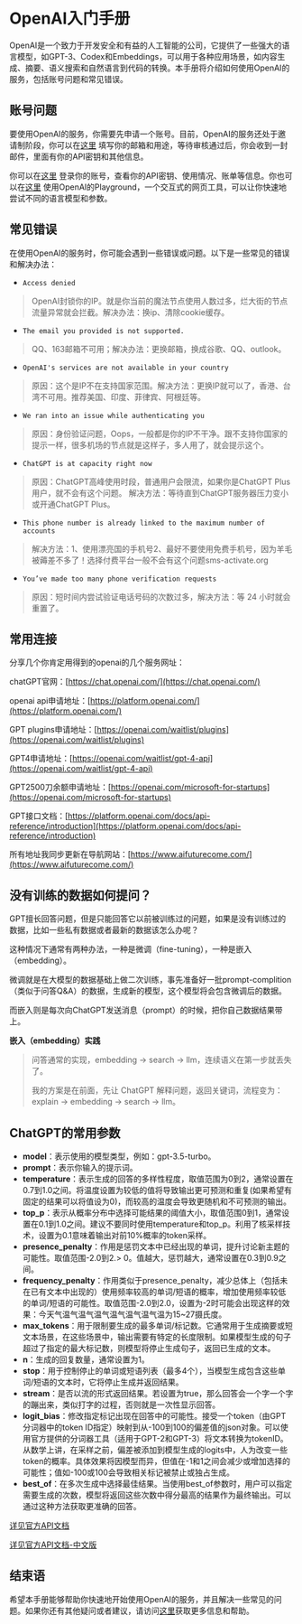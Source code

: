 # OpenAI入门手册

OpenAI是一个致力于开发安全和有益的人工智能的公司，它提供了一些强大的语言模型，如GPT-3、Codex和Embeddings，可以用于各种应用场景，如内容生成、摘要、语义搜索和自然语言到代码的转换。本手册将介绍如何使用OpenAI的服务，包括账号问题和常见错误。

## 账号问题

要使用OpenAI的服务，你需要先申请一个账号。目前，OpenAI的服务还处于邀请制阶段，你可以在[这里](https://share.openai.com/) 填写你的邮箱和用途，等待审核通过后，你会收到一封邮件，里面有你的API密钥和其他信息。

你可以在[这里](https://beta.openai.com/) 登录你的账号，查看你的API密钥、使用情况、账单等信息。你也可以在[这里](https://playground.openai.com/) 使用OpenAI的Playground，一个交互式的网页工具，可以让你快速地尝试不同的语言模型和参数。

## 常见错误

在使用OpenAI的服务时，你可能会遇到一些错误或问题。以下是一些常见的错误和解决办法：

- `Access denied` 
>OpenAI封锁你的IP。就是你当前的魔法节点使用人数过多，烂大街的节点流量异常就会拦截。解决办法：换ip、清除cookie缓存。
- `The email you provided is not supported.`
>QQ、163邮箱不可用；解决办法：更换邮箱，换成谷歌、QQ、outlook。
- `OpenAI's services are not available in your country`
>原因：这个是IP不在支持国家范围。解决方法：更换IP就可以了，香港、台湾不可用。推荐美国、印度、菲律宾、阿根廷等。
- `We ran into an issue while authenticating you`
>原因：身份验证问题，Oops，一般都是你的IP不干净。跟不支持你国家的提示一样，很多机场的节点就是这样子，多人用了，就会提示这个。
- `ChatGPT is at capacity right now`
>原因：ChatGPT高峰使用时段，普通用户会限流，如果你是ChatGPT Plus用户，就不会有这个问题。 解决方法：等待直到ChatGPT服务器压力变小或开通ChatGPT Plus。
- `This phone number is already linked to the maximum number of accounts`
>解决方法：1、使用漂亮国的手机号2、最好不要使用免费手机号，因为羊毛被薅差不多了！选择付费平台一般不会有这个问题sms-activate.org
- `You’ve made too many phone verification requests`
>原因：短时间内尝试验证电话号码的次数过多，解决方法：等 24 小时就会重置了。
                                               


## 常用连接
分享几个你肯定用得到的openai的几个服务网址：

chatGPT官网：[https://chat.openai.com/](https://chat.openai.com/)

openai api申请地址：[https://platform.openai.com/](https://platform.openai.com/)

GPT plugins申请地址：[https://openai.com/waitlist/plugins](https://openai.com/waitlist/plugins)

GPT4申请地址：[https://openai.com/waitlist/gpt-4-api](https://openai.com/waitlist/gpt-4-api)

GPT2500刀余额申请地址：[https://openai.com/microsoft-for-startups](https://openai.com/microsoft-for-startups)

GPT接口文档：[https://platform.openai.com/docs/api-reference/introduction](https://platform.openai.com/docs/api-reference/introduction)

所有地址我同步更新在导航网站：[https://www.aifuturecome.com/](https://www.aifuturecome.com/)

## 没有训练的数据如何提问？

GPT擅长回答问题，但是只能回答它以前被训练过的问题，如果是没有训练过的数据，比如一些私有数据或者最新的数据该怎么办呢？

这种情况下通常有两种办法，一种是微调（fine-tuning），一种是嵌入（embedding）。

微调就是在大模型的数据基础上做二次训练，事先准备好一批prompt-complition（类似于问答Q&A）的数据，生成新的模型，这个模型将会包含微调后的数据。

而嵌入则是每次向ChatGPT发送消息（prompt）的时候，把你自己数据结果带上。

**嵌入（embedding）实践**

> 问答通常的实现，embedding -> search -> llm，连续语义在第一步就丢失了。
>
> 我的方案是在前面，先让 ChatGPT 解释问题，返回关键词，流程变为：explain -> embedding -> search -> llm。

## ChatGPT的常用参数

- **model**：表示使用的模型类型，例如：gpt-3.5-turbo。
- **prompt**：表示你输入的提示词。
- **temperature**：表示生成的回答的多样性程度，取值范围为0到2，通常设置在0.7到1.0之间。将温度设置为较低的值将导致输出更可预测和重复(如果希望有固定的结果可以将值设为0)，而较高的温度会导致更随机和不可预测的输出。
- **top_p**：表示从概率分布中选择可能结果的阈值大小，取值范围0到1，通常设置在0.1到1.0之间。建议不要同时使用temperature和top_p。利用了核采样技术，设置为0.1意味着输出对前10%概率的token采样。
- **presence_penalty**：作用是惩罚文本中已经出现的单词，提升讨论新主题的可能性。取值范围-2.0到2.> 0。值越大，惩罚越大，通常设置在0.3到0.9之间。
- **frequency_penalty**：作用类似于presence_penalty，减少总体上（包括未在已有文本中出现的）使用频率较高的单词/短语的概率，增加使用频率较低的单词/短语的可能性。取值范围-2.0到2.0，设置为-2时可能会出现这样的效果：今天气温气温气温气温气温气温气温为15~27摄氏度。
- **max_tokens**：用于限制要生成的最多单词/标记数。它通常用于生成摘要或短文本场景，在这些场景中，输出需要有特定的长度限制。如果模型生成的句子超过了指定的最大标记数，则模型将停止生成句子，返回已生成的文本。
- **n**：生成的回复数量，通常设置为1。
- **stop**：用于控制停止的单词或短语列表（最多4个），当模型生成包含这些单词/短语的文本时，它将停止生成并返回结果。
- **stream**：是否以流的形式返回结果。若设置为true，那么回答会一个字一个字的蹦出来，类似打字的过程，否则就是一次性显示回答。
- **logit_bias**：修改指定标记出现在回答中的可能性。接受一个token（由GPT分词器中的token ID指定）映射到从-100到100的偏差值的json对象。可以使用官方提供的分词器工具（适用于GPT-2和GPT-3）将文本转换为tokenID。从数学上讲，在采样之前，偏差被添加到模型生成的logits中，人为改变一些token的概率。具体效果将因模型而异，但值在-1和1之间会减少或增加选择的可能性；值如-100或100会导致相关标记被禁止或独占生成。
- **best_of**：在多次生成中选择最佳结果。当使用best_of参数时，用户可以指定需要生成的次数，模型将返回这些次数中得分最高的结果作为最终输出。可以通过这种方法获取更准确的回答。

[详见官方API文档](https://platform.openai.com/docs/api-reference/introduction)

[详见官方API文档-中文版](https://openai.xiniushu.com/)


## 结束语

希望本手册能够帮助你快速地开始使用OpenAI的服务，并且解决一些常见的问题。如果你还有其他疑问或者建议，请访问[这里](https://support.openai.com/)获取更多信息和帮助。

